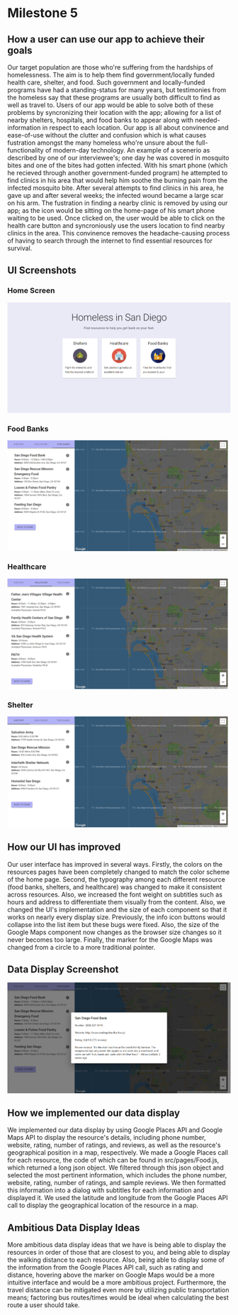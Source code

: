 # Milestone 5

## How a user can use our app to achieve their goals

Our target population are those who're suffering from the hardships of homelessness. The aim is to help them find government/locally funded health care, shelter, and food. Such government and locally-funded programs have had a standing-status for many years, but testimonies from the homeless say that these programs are usually both difficult to find as well as travel to. Users of our app would be able to solve both of these problems by syncronizing their location with the app; allowing for a list of nearby shelters, hospitals, and food banks to appear along with needed-information in respect to each location. Our app is all about convinence and ease-of-use without the clutter and confusion which is what causes fustration amongst the many homeless who're unsure about the full-functionality of modern-day technology. An example of a scenerio as described by one of our interviewee's; one day he was covered in mosquito bites and one of the bites had gotten infected. With his smart phone (which he recieved through another government-funded program) he attempted to find clinics in his area that would help him soothe the burning pain from the infected mosquito bite. After several attempts to find clinics in his area, he gave up and after several weeks; the infected wound became a large scar on his arm. The fustration in finding a nearby clinic is removed by using our app; as the icon would be sitting on the home-page of his smart phone waiting to be used. Once clicked on, the user would be able to click on the health care button and syncroniously use the users location to find nearby clinics in the area. This convinence removes the headache-causing process of having to search through the internet to find essential resources for survival.

## UI Screenshots

### Home Screen
![Home Screen](images/ui1.png)

### Food Banks
![Food Banks](images/Food3.png)

### Healthcare
![Healthcare](images/Health3.png)

### Shelter
![Shelter](images/Shelter3.png)

## How our UI has improved

Our user interface has improved in several ways. Firstly, the colors on the resources pages have been completely changed to match the color scheme of the home page. Second, the typography among each different resource (food banks, shelters, and healthcare) was changed to make it consistent across resources. Also, we increased the font weight on subtitles such as hours and address to differentiate them visually from the content. Also, we changed the UI's implementation and the size of each component so that it works on nearly every display size. Previously, the info icon buttons would collapse into the list item but these bugs were fixed. Also, the size of the Google Maps component now changes as the browser size changes so it never becomes too large. Finally, the marker for the Google Maps was changed from a circle to a more traditional pointer. 

## Data Display Screenshot

![Data Display](images/DataDisplay.png)


## How we implemented our data display

We implemented our data display by using Google Places API and Google Maps API to display the resource's details, including phone number, website, rating, number of ratings, and reviews, as well as the resource's geographical position in a map, respectively. We made a Google Places call for each resource, the code of which can be found in src/pages/Food.js, which returned a long json object. We filtered through this json object and selected the most pertinent information, which includes the phone number, website, rating, number of ratings, and sample reviews. We then formatted this information into a dialog with subtitles for each information and displayed it. We used the latitude and longitude from the Google Places API call to display the geographical location of the resource in a map. 

## Ambitious Data Display Ideas

More ambitious data display ideas that we have is being able to display the resources in order of those that are closest to you, and being able to display the walking distance to each resource. Also, being able to display some of the information from the Google Places API call, such as rating and distance, hovering above the marker on Google Maps would be a more intuitive interface and would be a more ambitious project. Furthermore, the travel distance can be mitigated even more by utilizing public transportation means; factoring bus routes/times would be ideal when calculating the best route a user should take. 


